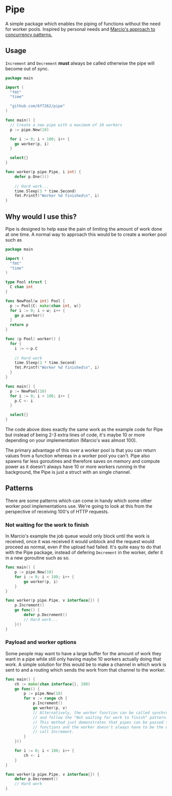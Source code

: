 # Pipe
A simple package which enables the piping of functions without the need for worker pools. Inspired by personal needs and [Marcio's approach to concurrency patterns.](http://marcio.io/2015/07/handling-1-million-requests-per-minute-with-golang/)

## Usage
`Increment` and `Decrement` **must** always be called otherwise the pipe will become out of sync.

```go
package main

import (
  "fmt"
  "time"

  "github.com/6f7262/pipe"
)

func main() {
  // Create a new pipe with a maximum of 10 workers
  p := pipe.New(10)

  for i := 0; i < 100; i++ {
    go worker(p, i) 
  }

  select{}
}

func worker(p pipe.Pipe, i int) {
    defer p.One()()
    
    // Hard work...
    time.Sleep(1 * time.Second)
    fmt.Printf("Worker %d finished\n", i)
}
```

## Why would I use this?
Pipe is designed to help ease the pain of limiting the amount of work done at one time. A normal way to approach this would be to create a worker pool such as
```go
package main

import (
  "fmt"
  "time"
)

type Pool struct {
  C chan int
}

func NewPool(w int) Pool {
  p := Pool{C: make(chan int, w)}
  for i := 0; i < w; i++ {
    go p.worker()
  }
  return p
}

func (p Pool) worker() {
  for {
    i := <-p.C
    
    // Hard work
    time.Sleep(1 * time.Second)
    fmt.Printf("Worker %d finished\n", i)
  }
}

func main() {
  p := NewPool(10)
  for i := 0; i < 100; i++ {
    p.C <- i
  }

  select{}
}
```
The code above does exactly the same work as the example code for Pipe but instead of being 2-3 extra lines of code, it's maybe 10 or more depending on your implementation (Marcio's was almost 100).

The primary advantage of this over a worker pool is that you can return values from a function whereas in a worker pool you can't. Pipe also spawns far less goroutines and therefore saves on memory and compute power as it doesn't always have 10 or more workers running in the background, the Pipe is just a struct with an single channel.

## Patterns
There are some patterns which can come in handy which some other worker pool implementations use. We're going to look at this from the perspective of receiving 100's of HTTP requests.

### Not waiting for the work to finish
In Marcio's example the job queue would only block until the work is received, once it was received it would unblock and the request would proceed as normal, even if the upload had failed. It's quite easy to do that with the Pipe package, instead of defering `Decrement` in the worker, defer it in a new goroutine such as so.
```go
func main() {
    p := pipe.New(10)
    for i := 0; i < 180; i++ {
        go worker(p, i)
    }
}

func worker(p pipe.Pipe, v interface{}) {
    p.Increment()
    go func() {
        defer p.Decrement()
        // Hard work...
    }()
}
```

### Payload and worker options
Some people may want to have a large buffer for the amount of work they want in a pipe while still only having maybe 10 workers actually doing that work. A simple solution for this would be to make a channel in which work is sent to and a routing which sends the work from that channel to the worker.
```go
func main() {
    ch := make(chan interface{}, 200)
    go func() {
        p := pipe.New(10)
        for v := range ch {
            p.Increment()
            go worker(p, v)
            // Alternatively, the worker function can be called synchronously
            // and follow the "Not waiting for work to finish" pattern.
            // This method just demonstrates that pipes can be passed to other
            // functions and the worker doesn't always have to be the one to
            // call Increment.
        } 
    }()

    for i := 0; i < 180; i++ {
        ch <- i
    }
}

func worker(p pipe.Pipe, v interface{}) {
    defer p.Decrement()
    // Hard work
}
```

